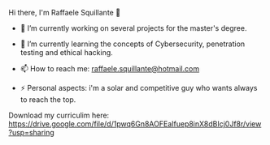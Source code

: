 Hi there, I'm Raffaele Squillante 👋

* 🔭 I’m currently working on several projects for the master's degree.
 
* 🌱 I’m currently learning the concepts of Cybersecurity, penetration testing and ethical hacking.
  
* 📫 How to reach me: raffaele.squillante@hotmail.com
   
* ⚡ Personal aspects: i'm a solar and competitive guy who wants always to reach the top.
  
Download my curriculim here: https://drive.google.com/file/d/1pwq6Gn8AOFEaIfuep8inX8dBIcj0Jf8r/view?usp=sharing
